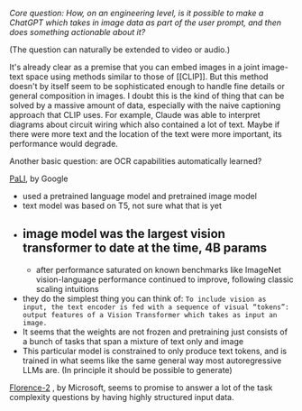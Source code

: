 *Core question: How, on an engineering level, is it possible to make a ChatGPT which takes in image data as part of the user prompt, and then does something actionable about it?*

(The question can naturally be extended to video or audio.)

It's already clear as a premise that you can embed images in a joint image-text space using methods similar to those of [[CLIP]]. But this method doesn't by itself seem to be sophisticated enough to handle fine details or general composition in images. I doubt this is the kind of thing that can be solved by a massive amount of data, especially with the naive captioning approach that CLIP uses.
For example, Claude was able to interpret diagrams about circuit wiring which also contained a lot of text. Maybe if there were more text and the location of the text were more important, its performance would degrade.

Another basic question: are OCR capabilities automatically learned?

[PaLI](https://storage.googleapis.com/gweb-research2023-media/pubtools/6788.pdf), by Google

- used a pretrained language model and pretrained image model
- text model was based on T5, not sure what that is yet
- image model was the largest vision transformer to date at the time, 4B params
	- 
	- after performance saturated on known benchmarks like ImageNet vision-language performance continued to improve, following classic scaling intuitions
- they do the simplest thing you can think of: `To include vision as input, the text encoder is fed with a sequence of visual “tokens”: output features of a Vision Transformer which takes as input an image.`
- It seems that the weights are not frozen and pretraining just consists of a bunch of tasks that span a mixture of text only and image 
- This particular model is constrained to only produce text tokens, and is trained in what seems like the same general way most autoregressive LLMs are. (In principle it should be possible to generate)

[Florence-2](https://arxiv.org/pdf/2311.06242) , by Microsoft, seems to promise to answer a lot of the task complexity questions by having highly structured input data.